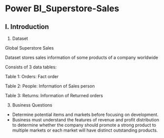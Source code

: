 # Power BI_Superstore-Sales

## I. Introduction
1. Dataset

Global Superstore Sales

Dataset stores sales information of some products of a company worldwide

Consists of 3 data tables:

Table 1: Orders: Fact order

Table 2: People: Information of Sales person

Table 3: Returns: Information of Returned orders

3. Business Questions
- Determine potential items and markets before focusing on development. 
- Business must understand the features of revenue and profit distribution to determine whether the company should promote a strong product to multiple markets or each market will have distinct outstanding products.

